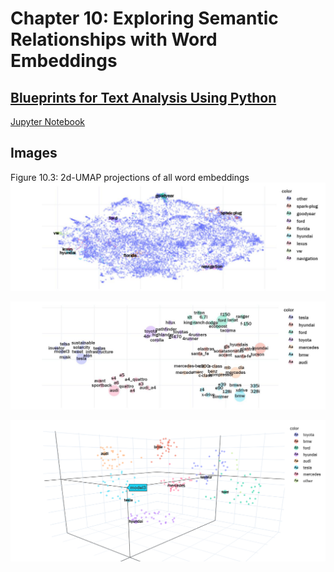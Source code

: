 # Chapter 10: Exploring Semantic Relationships with Word Embeddings

## [Blueprints for Text Analysis Using Python](https://github.com/blueprints-for-text-analytics-python/blueprints-text)

[Jupyter Notebook](Embbeddings.ipynb)

## Images

Figure 10.3: 2d-UMAP projections of all word embeddings
![](figures/umap_all.jpg)

![Figure 10.4: 2d-UMAP projections of selected keywords](figures/umap_selected_2d.jpg)

![Figure 10.5: 3d-UMAP projections of selected keywords](figures/umap_selected_3d.png)


